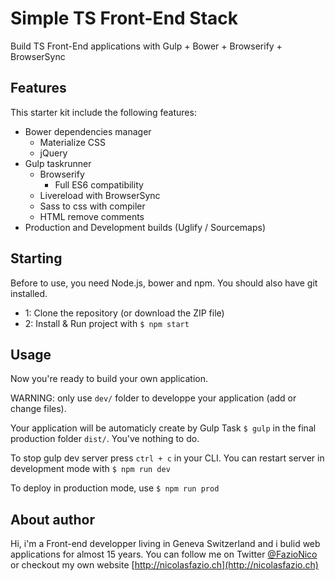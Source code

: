 
# Simple TS Front-End Stack
Build TS Front-End applications with Gulp + Bower + Browserify + BrowserSync


## Features
  This starter kit include the following features:
  * Bower dependencies manager
    * Materialize CSS
    * jQuery
  * Gulp taskrunner
    * Browserify
      * Full ES6 compatibility
    * Livereload with BrowserSync
    * Sass to css with compiler
    * HTML remove comments
  * Production and Development builds (Uglify / Sourcemaps)



## Starting
  Before to use, you need Node.js, bower and npm. You should also have git installed.
  * 1: Clone the repository (or download the ZIP file)
  * 2: Install & Run project with `$ npm start`


## Usage
  Now you're ready to build your own application.

  WARNING: only use `dev/` folder to developpe your application (add or change files).

  Your application will be automaticly create by Gulp Task `$ gulp` in the final production folder `dist/`. You've nothing to do.

  To stop gulp dev server press `ctrl + c` in your CLI.
  You can restart server in development mode with `$ npm run dev`

  To deploy in production mode, use `$ npm run prod`


## About author
  Hi, i'm a Front-end developper living in Geneva Switzerland and i bulid web applications for almost 15 years.
  You can follow me on Twitter [@FazioNico](https://twitter.com/FazioNico) or checkout my own website [http://nicolasfazio.ch](http://nicolasfazio.ch)
